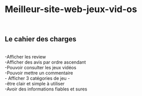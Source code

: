 # Meilleur-site-web-jeux-vid-os
<br>

## Le cahier des charges 
<br>
-Afficher les review
<br>
-Afficher des avis par ordre ascendant
<br>
-Pouvoir consulter les jeux vidéos
<br>
-Pouvoir mettre un commentaire 
<br>
- Afficher 3 catégories de jeu
- <br>
-être clair et simple à utiliser
<br>
-Avoir des informations fiables et sures
<br>


